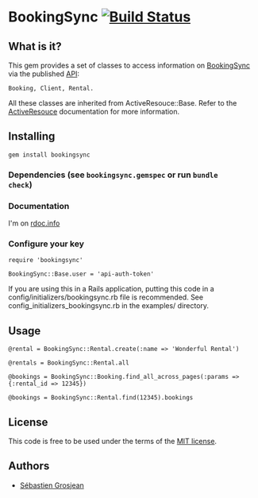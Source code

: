 # BookingSync [![Build Status](http://travis-ci.org/BookingSync/bookingsync-ruby.png)](http://travis-ci.org/BookingSync/bookingsync-ruby)

## What is it?

This gem provides a set of classes to access information on [BookingSync][bs] via the published [API][api]:

    Booking, Client, Rental.

All these classes are inherited from ActiveResouce::Base. Refer to the [ActiveResouce][ar] documentation for more information.

## Installing

    gem install bookingsync

### Dependencies (see <code>bookingsync.gemspec</code> or run <code>bundle check</code>)

### Documentation

  I'm on [rdoc.info][rdoc]

### Configure your key

    require 'bookingsync'

    BookingSync::Base.user = 'api-auth-token'

If you are using this in a Rails application, putting this code in a config/initializers/bookingsync.rb
file is recommended. See config_initializers_bookingsync.rb in the examples/ directory.

## Usage

    @rental = BookingSync::Rental.create(:name => 'Wonderful Rental')

    @rentals = BookingSync::Rental.all

    @bookings = BookingSync::Booking.find_all_across_pages(:params => {:rental_id => 12345})

    @bookings = BookingSync::Rental.find(12345).bookings

## License

This code is free to be used under the terms of the [MIT license][mit].

## Authors

* [Sébastien Grosjean][zencocoon]


[api]: http://www.bookingsync.com/en/documentation/api
[ar]: http://api.rubyonrails.org/classes/ActiveResource/Base.html
[bs]:  http://www.bookingsync.com
[rdoc]: http://rdoc.info/github/BookingSync/bookingsync-ruby/master/frames
[mit]:http://www.opensource.org/licenses/mit-license.php
[i]:  https://github.com/BookingSync/bookingsync-ruby/issues
[zencocoon]: https://github.com/ZenCocoon
